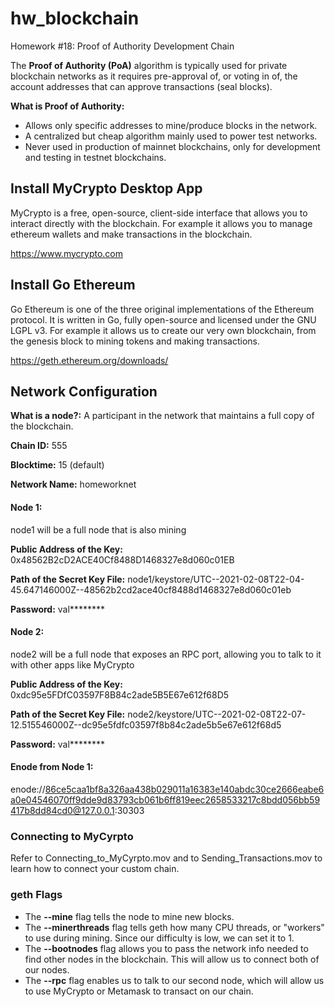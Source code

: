# hw_blockchain
Homework #18: Proof of Authority Development Chain

The **Proof of Authority (PoA)** algorithm is typically used for private blockchain networks as it requires pre-approval of, or voting in of, the account addresses that can approve transactions (seal blocks).

**What is Proof of Authority:** 
- Allows only specific addresses to mine/produce blocks in the network. 
- A centralized but cheap algorithm mainly used to power test networks. 
- Never used in production of mainnet blockchains, only for development and testing in testnet blockchains.

## Install MyCrypto Desktop App 

MyCrypto is a free, open-source, client-side interface that allows you to interact directly with the blockchain. For example it allows you to manage ethereum wallets and make transactions in the blockchain.

https://www.mycrypto.com

## Install Go Ethereum

Go Ethereum is one of the three original implementations of the Ethereum protocol. It is written in Go, fully open-source and licensed under the GNU LGPL v3. For example it allows us to create our very own blockchain, from the genesis block to mining tokens and making transactions.

https://geth.ethereum.org/downloads/

## Network Configuration

**What is a node?:** A participant in the network that maintains a full copy of the blockchain. 

**Chain ID:** 555

**Blocktime:** 15 (default) 

**Network Name:** homeworknet 

#### Node 1: 
node1 will be a full node that is also mining

**Public Address of the Key:** 
0x48562B2cD2ACE40Cf8488D1468327e8d060c01EB

**Path of the Secret Key File:** 
node1/keystore/UTC--2021-02-08T22-04-45.647146000Z--48562b2cd2ace40cf8488d1468327e8d060c01eb

**Password:** 
val********


#### Node 2: 
node2 will be a full node that exposes an RPC port, allowing you to talk to it with other apps like MyCrypto

**Public Address of the Key:** 
0xdc95e5FDfC03597F8B84c2ade5B5E67e612f68D5

**Path of the Secret Key File:** 
node2/keystore/UTC--2021-02-08T22-07-12.515546000Z--dc95e5fdfc03597f8b84c2ade5b5e67e612f68d5

**Password:** 
val********


#### Enode from Node 1: 
enode://86ce5caa1bf8a326aa438b029011a16383e140abdc30ce2666eabe6a0e04546070ff9dde9d83793cb061b6ff819eec2658533217c8bdd056bb59417b8dd84cd0@127.0.0.1:30303

### Connecting to MyCyrpto 
Refer to Connecting_to_MyCyrpto.mov and to Sending_Transactions.mov to learn how to connect your custom chain. 



### geth Flags
- The **--mine** flag tells the node to mine new blocks.
- The **--minerthreads** flag tells geth how many CPU threads, or "workers" to use during mining. Since our difficulty is low, we can set it to 1.
- The **--bootnodes** flag allows you to pass the network info needed to find other nodes in the blockchain. This will allow us to connect both of our nodes.
- The **--rpc** flag enables us to talk to our second node, which will allow us to use MyCrypto or Metamask to transact on our chain.
